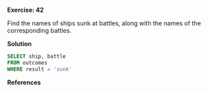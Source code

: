 **Exercise: 42**

Find the names of ships sunk at battles, along with the names of the corresponding battles.

**Solution**

```sql
SELECT ship, battle
FROM outcomes
WHERE result = 'sunk'

```

**References**
